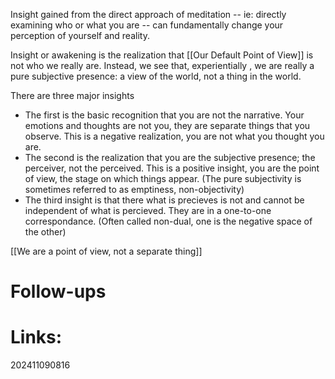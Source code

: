
Insight gained from the direct approach of meditation -- ie: directly examining who or what you are -- can fundamentally change your perception of yourself and reality. 

Insight or awakening is the realization that [[Our Default Point of View]] is not who we really are. 
Instead, we see that, experientially , we are really a pure subjective presence: a view of the world, not a thing in the world.

There are three major insights 
- The first is the basic recognition that you are not the narrative. Your emotions and thoughts are not you, they are separate things that you observe.  This is a negative realization, you are not what you thought you are.
- The second is the realization that you are the subjective presence; the perceiver, not the perceived.  This is a positive insight, you are the point of view, the stage on which things appear.  (The pure subjectivity is sometimes referred to as emptiness, non-objectivity)
- The third insight is that there what is precieves is not and cannot be independent of what is percieved. They are in a one-to-one correspondance.  (Often called non-dual, one is the negative space of the other)







[[We are a point of view, not a separate thing]]

# Follow-ups


# Links: 



202411090816
